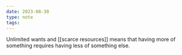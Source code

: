 ```yaml
---
date: 2023-08-30
type: note
tags: 
---
```


Unlimited wants and [[scarce resources]] means that having more of something requires having less of something else.